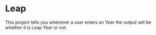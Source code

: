 # Leap
This project tells you whenever  a user enters an Year the output will be whether it is Leap Year or not.
